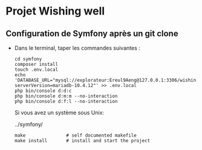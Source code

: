 # Projet Wishing well

## Configuration de Symfony après un git clone

- Dans le terminal, taper les commandes suivantes : 

    ```
    cd symfony
    composer install
    touch .env.local
    echo 'DATABASE_URL="mysql://explorateur:Ereul9Aeng@127.0.0.1:3306/wishingwell?serverVersion=mariadb-10.4.12"' >> .env.local
    php bin/console d:d:c
    php bin/console d:m:m --no-interaction
    php bin/console d:f:l --no-interaction
    ```

    Si vous avez un système sous Unix:

    ../symfony/
    ```
    make               # self documented makefile
    make install       # install and start the project
    ```
